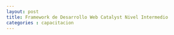 ```yaml
---
layout: post
title: Framework de Desarrollo Web Catalyst Nivel Intermedio
categories : capacitacion
---
```

         
